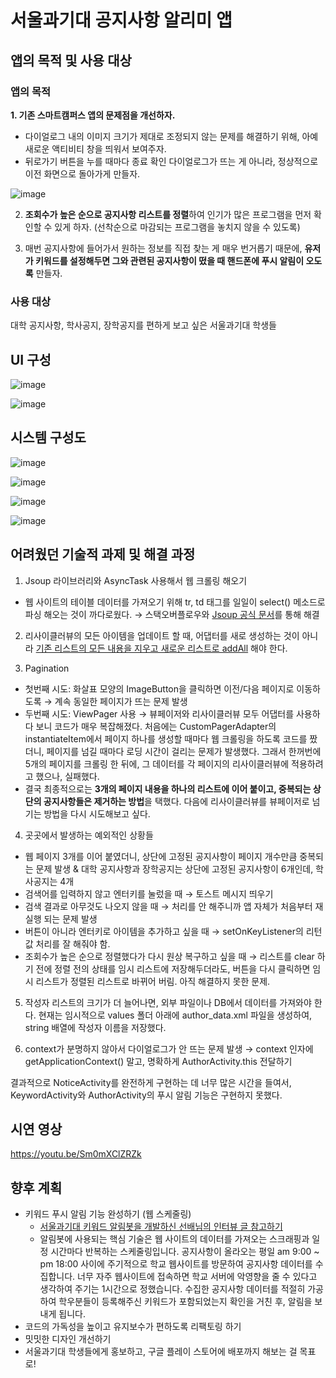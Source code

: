 # 서울과기대 공지사항 알리미 앱 

## 앱의 목적 및 사용 대상 

### 앱의 목적 

**1. 기존 스마트캠퍼스 앱의 문제점을 개선하자.** 

- 다이얼로그 내의 이미지 크기가 제대로 조정되지 않는 문제를 해결하기 위해, 아예 새로운 액티비티 창을 띄워서 보여주자. 
- 뒤로가기 버튼을 누를 때마다 종료 확인 다이얼로그가 뜨는 게 아니라, 정상적으로 이전 화면으로 돌아가게 만들자. 

![image](https://user-images.githubusercontent.com/68090939/196992389-f62ce86b-9acf-4640-9f1a-d987f62a1e16.png)

2. **조회수가 높은 순으로 공지사항 리스트를 정렬**하여 인기가 많은 프로그램을 먼저 확인할 수 있게 하자. (선착순으로 마감되는 프로그램을 놓치지 않을 수 있도록) 

3. 매번 공지사항에 들어가서 원하는 정보를 직접 찾는 게 매우 번거롭기 때문에, **유저가 키워드를 설정해두면 그와 관련된 공지사항이 떴을 때 핸드폰에 푸시 알림이 오도록** 만들자. 

### 사용 대상 

대학 공지사항, 학사공지, 장학공지를 편하게 보고 싶은 서울과기대 학생들 

## UI 구성 

![image](https://user-images.githubusercontent.com/68090939/196992860-63903506-22e0-40ff-9cb0-693744e7a56e.png)

![image](https://user-images.githubusercontent.com/68090939/196992903-e519019d-a5c3-495c-a058-17125a95c601.png)

## 시스템 구성도 

![image](https://user-images.githubusercontent.com/68090939/196993037-9ab05c40-5117-4846-a6e5-4d94bea9598e.png)

![image](https://user-images.githubusercontent.com/68090939/196993216-8bc94db1-70e4-4784-8411-8e6e37a097b5.png)

![image](https://user-images.githubusercontent.com/68090939/196993268-07b9f2ba-ecb1-4995-b34a-ac9340ac27ff.png)

![image](https://user-images.githubusercontent.com/68090939/196993292-039cc942-700a-473e-80f7-fdceae4f0fa6.png)

## 어려웠던 기술적 과제 및 해결 과정 

1. Jsoup 라이브러리와 AsyncTask 사용해서 웹 크롤링 해오기

- 웹 사이트의 테이블 데이터를 가져오기 위해 tr, td 태그를 일일이 select() 메소드로 파싱 해오는 것이 까다로웠다. → 스택오버플로우와 [Jsoup 공식 문서](https://jsoup.org/cookbook/extracting-data/selector-syntax)를 통해 해결

2. 리사이클러뷰의 모든 아이템을 업데이트 할 때, 어댑터를 새로 생성하는 것이 아니라 [기존 리스트의 모든 내용을 지우고 새로운 리스트로 addAll](https://suragch.medium.com/updating-data-in-an-android-recyclerview-842e56adbfd8) 해야 한다.

3. Pagination 

- 첫번째 시도: 화살표 모양의 ImageButton을 클릭하면 이전/다음 페이지로 이동하도록 → 계속 동일한 페이지가 뜨는 문제 발생 
- 두번째 시도: ViewPager 사용 → 뷰페이저와 리사이클러뷰 모두 어댑터를 사용하다 보니 코드가 매우 복잡해졌다. 처음에는 CustomPagerAdapter의 instantiateItem에서 페이지 하나를 생성할 때마다 웹 크롤링을 하도록 코드를 짰더니, 페이지를 넘길 때마다 로딩 시간이 걸리는 문제가 발생했다. 그래서 한꺼번에 5개의 페이지를 크롤링 한 뒤에, 그 데이터를 각 페이지의 리사이클러뷰에 적용하려고 했으나, 실패했다.
- 결국 최종적으로는 **3개의 페이지 내용을 하나의 리스트에 이어 붙이고, 중복되는 상단의 공지사항들은 제거하는 방법**을 택했다. 다음에 리사이클러뷰를 뷰페이저로 넘기는 방법을 다시 시도해보고 싶다.

4. 곳곳에서 발생하는 예외적인 상황들 

- 웹 페이지 3개를 이어 붙였더니, 상단에 고정된 공지사항이 페이지 개수만큼 중복되는 문제 발생 & 대학 공지사항과 장학공지는 상단에 고정된 공지사항이 6개인데, 학사공지는 4개
- 검색어를 입력하지 않고 엔터키를 눌렀을 때 → 토스트 메시지 띄우기 
- 검색 결과로 아무것도 나오지 않을 때  → 처리를 안 해주니까 앱 자체가 처음부터 재실행 되는 문제 발생 
- 버튼이 아니라 엔터키로 아이템을 추가하고 싶을 때 → setOnKeyListener의 리턴값 처리를 잘 해줘야 함. 
- 조회수가 높은 순으로 정렬했다가 다시 원상 복구하고 싶을 때 → 리스트를 clear 하기 전에 정렬 전의 상태를 임시 리스트에 저장해두더라도, 버튼을 다시 클릭하면 임시 리스트가 정렬된 리스트로 바뀌어 버림. 아직 해결하지 못한 문제.

5. 작성자 리스트의 크기가 더 늘어나면, 외부 파일이나 DB에서 데이터를 가져와야 한다. 현재는 임시적으로 values 폴더 아래에 author_data.xml 파일을 생성하여, string 배열에 작성자 이름을 저장했다.

6. context가 분명하지 않아서 다이얼로그가 안 뜨는 문제 발생 → context 인자에 getApplicationContext() 말고, 명확하게 AuthorActivity.this 전달하기

결과적으로 NoticeActivity를 완전하게 구현하는 데 너무 많은 시간을 들여서, KeywordActivity와 AuthorActivity의 푸시 알림 기능은 구현하지 못했다. 

## 시연 영상 

https://youtu.be/Sm0mXClZRZk 

## 향후 계획 

- 키워드 푸시 알림 기능 완성하기 (웹 스케줄링) 
  - [서울과기대 키워드 알림봇을 개발하신 선배님의 인터뷰 글 참고하기](https://studies.seoultech.ac.kr/activity/news/?do=commonview&searchtext=&searchtype=&nowpage=1&bnum=3596&bidx=507147&cate=&profboardidx=)
  - 알림봇에 사용되는 핵심 기술은 웹 사이트의 데이터를 가져오는 스크래핑과 일정 시간마다 반복하는 스케줄링입니다. 공지사항이 올라오는 평일 am 9:00 ~ pm 18:00 사이에 주기적으로 학교 웹사이트를 방문하여 공지사항 데이터를 수집합니다. 너무 자주 웹사이트에 접속하면 학교 서버에 악영향을 줄 수 있다고 생각하여 주기는 1시간으로 정했습니다. 수집한 공지사항 데이터를 적절히 가공하여 학우분들이 등록해주신 키워드가 포함되었는지 확인을 거친 후, 알림을 보내게 됩니다.
- 코드의 가독성을 높이고 유지보수가 편하도록 리팩토링 하기 
- 밋밋한 디자인 개선하기 
- 서울과기대 학생들에게 홍보하고, 구글 플레이 스토어에 배포까지 해보는 걸 목표로! 
